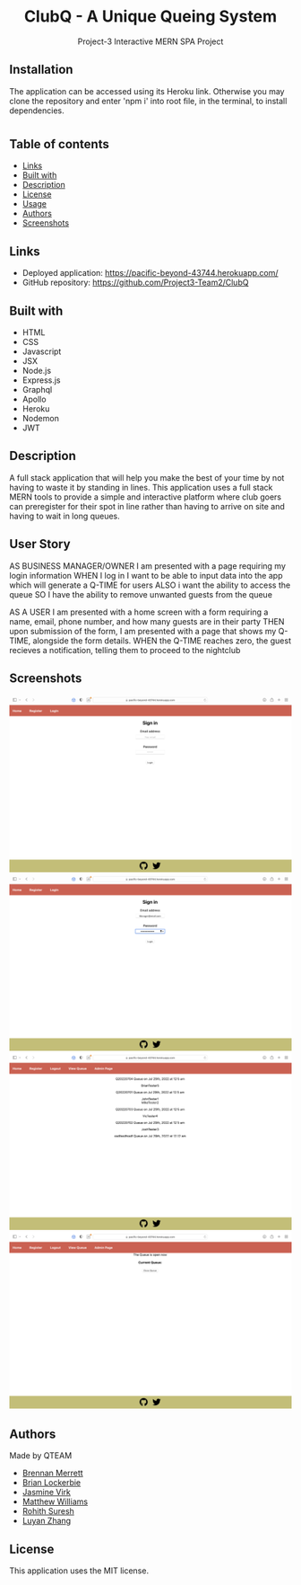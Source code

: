 <h1 align="center">ClubQ - A Unique Queing System </h1>
<p align="center">Project-3 Interactive MERN SPA Project</p>

## Installation

The application can be accessed using its Heroku link.  Otherwise you may clone the repository and enter 'npm i' into root file, in the terminal, to install dependencies. 

#



## Table of contents
- [Links](#Links)
- [Built with](#Built-with)
- [Description](#Description)
- [License](#License)
- [Usage](#Usage)
- [Authors](#Authors)
- [Screenshots](#Screenshots)

## Links

- Deployed application: https://pacific-beyond-43744.herokuapp.com/
- GitHub repository: https://github.com/Project3-Team2/ClubQ

## Built with

- HTML
- CSS
- Javascript
- JSX
- Node.js
- Express.js
- Graphql
- Apollo
- Heroku
- Nodemon
- JWT

## Description

A full stack application that will help you make the best of your time by not having to waste it by standing in lines. This application uses a full stack MERN tools to provide a simple and interactive platform where club goers can preregister for their spot in line rather than having to arrive on site and having to wait in long queues.

## User Story
AS BUSINESS MANAGER/OWNER I am presented with a page requiring my login information
WHEN I log in I want to be able to input data into the app which will generate a Q-TIME for users
ALSO i want the ability to access the queue
SO I have the ability to remove unwanted guests from the queue

AS A USER I am presented with a home screen with a form requiring a name, email, phone number, and how many guests are in their party
THEN upon submission of the form, I am presented with a page that shows my Q-TIME, alongside the form details.
WHEN the Q-TIME reaches zero, the guest recieves a notification, telling them to proceed to the nightclub

## Screenshots

![Screenshot](./assets/Screenshots/Screen%20Shot%202022-07-29%20at%203.58.52%20PM.png)
![Screenshot](./assets/Screenshots/Screen%20Shot%202022-07-29%20at%203.59.17%20PM.png)
![Screenshot](./assets/Screenshots/Screen%20Shot%202022-07-29%20at%203.59.44%20PM.png)
![Screenshot](./assets/Screenshots/Screen%20Shot%202022-07-29%20at%203.59.57%20PM.png)

## Authors

Made by QTEAM

- [Brennan Merrett](https://github.com/BrennanJLM)
- [Brian Lockerbie](https://github.com/brianlockerbie)
- [Jasmine Virk](https://github.com/jvirk10)
- [Matthew Williams](https://github.com/mdubb)
- [Rohith Suresh](https://github.com/Rohitsuresh1)
- [Luyan Zhang](https://github.com/Mage1404)


 ## License

This application uses the MIT license.
